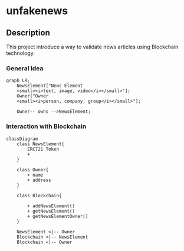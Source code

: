 # unfakenews

## Description
This project introduce a way to validate news articles using Blockchain technology.

### General Idea
```mermaid
graph LR;
    NewsElement["News Element
    <small><i>text, image, video</i></small>"];
    Owner["Owner
    <small><i>person, company, group</i></small>"];

    Owner-- owns -->NewsElement;

```

### Interaction with Blockchain
```mermaid
classDiagram
    class NewsElement{
        ERC721 Token
        + 
    }

    class Owner{
        + name
        + address
    }

    class Blockchain{
        
        + addNewsElement()
        + getNewsElement()
        + getNewsElementOwner()
    }

    NewsElement <|-- Owner
    Blockchain <|-- NewsElement
    Blockchain <|-- Owner
```
